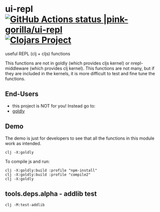 # ui-repl [![GitHub Actions status |pink-gorilla/ui-repl](https://github.com/pink-gorilla/ui-repl/workflows/CI/badge.svg)](https://github.com/pink-gorilla/ui-repl/actions?workflow=CI)[![Clojars Project](https://img.shields.io/clojars/v/org.pinkgorilla/ui-repl.svg)](https://clojars.org/org.pinkgorilla/ui-repl)

useful REPL (clj + cljs) functions

This functions are not in goldly (which provides cljs kernel) or nrepl-middleware (which provides clj kernel).
This functions are not many, but if they are included in the kernels, it is more difficult to
test and fine tune the functions.

## End-Users
- this project is NOT for you! Instead go to:
- [goldly](https://github.com/pink-gorilla/goldly)

## Demo

The demo is just for developers to see that all the functions in this module work as intended.

```
clj -X:goldly
```

To compile js and run:
```
clj -X:goldly:build :profile "npm-install"
clj -X:goldly:build :profile "compile2"
clj -X:goldly
```

## tools.deps.alpha - addlib test

`clj -M:test-addlib`


